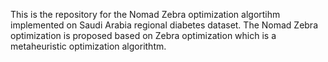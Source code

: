 This is the repository for the Nomad Zebra optimization algortihm implemented on Saudi Arabia regional diabetes dataset. The Nomad Zebra optimization is proposed based on Zebra optimization which is a metaheuristic optimization algorithtm.  
